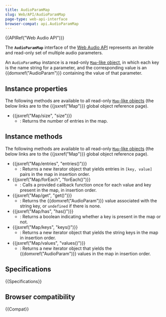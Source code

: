 ```yaml
---
title: AudioParamMap
slug: Web/API/AudioParamMap
page-type: web-api-interface
browser-compat: api.AudioParamMap
---
```


{{APIRef("Web Audio API")}}

The **`AudioParamMap`** interface of the [Web Audio API](/en-US/docs/Web/API/Web_Audio_API) represents an iterable and read-only set of multiple audio parameters.

An `AudioParamMap` instance is a read-only [`Map`-like object](/en-US/docs/Web/JavaScript/Reference/Global_Objects/Map#map-like_browser_apis), in which each key is the name string for a parameter, and the corresponding value is an {{domxref("AudioParam")}} containing the value of that parameter.

## Instance properties

The following methods are available to all read-only [`Map`-like objects](/en-US/docs/Web/JavaScript/Reference/Global_Objects/Map#map-like_browser_apis) (the below links are to the {{jsxref("Map")}} global object reference page).

- {{jsxref("Map/size", "size")}}
  - : Returns the number of entries in the map.

## Instance methods

The following methods are available to all read-only [`Map`-like objects](/en-US/docs/Web/JavaScript/Reference/Global_Objects/Map#map-like_browser_apis) (the below links are to the {{jsxref("Map")}} global object reference page).

- {{jsxref("Map/entries", "entries()")}}
  - : Returns a new iterator object that yields entries in `[key, value]` pairs in the map in insertion order.
- {{jsxref("Map/forEach", "forEach()")}}
  - : Calls a provided callback function once for each value and key present in the map, in insertion order.
- {{jsxref("Map/get", "get()")}}
  - : Returns the {{domxref("AudioParam")}} value associated with the string key, or `undefined` if there is none.
- {{jsxref("Map/has", "has()")}}
  - : Returns a boolean indicating whether a key is present in the map or not.
- {{jsxref("Map/keys", "keys()")}}
  - : Returns a new iterator object that yields the string keys in the map in insertion order.
- {{jsxref("Map/values", "values()")}}
  - : Returns a new iterator object that yields the {{domxref("AudioParam")}} values in the map in insertion order.

## Specifications

{{Specifications}}

## Browser compatibility

{{Compat}}

